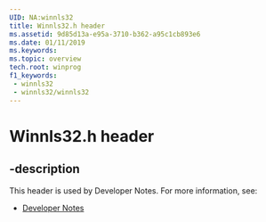 ```yaml
---
UID: NA:winnls32
title: Winnls32.h header
ms.assetid: 9d85d13a-e95a-3710-b362-a95c1cb893e6
ms.date: 01/11/2019
ms.keywords: 
ms.topic: overview
tech.root: winprog
f1_keywords:
 - winnls32
 - winnls32/winnls32
---
```


# Winnls32.h header


## -description

This header is used by Developer Notes. For more information, see:

- [Developer Notes](../_winprog/index.md)

